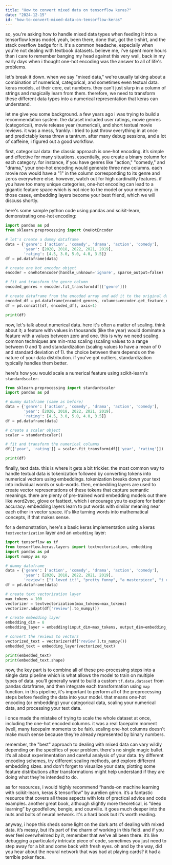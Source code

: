 ```yaml
---
title: "How to convert mixed data on tensorflow keras?"
date: "2024-12-15"
id: "how-to-convert-mixed-data-on-tensorflow-keras"
---
```


so, you're asking how to handle mixed data types when feeding it into a tensorflow keras model. yeah, been there, done that, got the t-shirt, and the stack overflow badge for it. it's a common headache, especially when you're not dealing with textbook datasets. believe me, i've spent more hours than i care to remember banging my head against this very wall, back in my early days when i thought one-hot encoding was the answer to all of life's problems.

let's break it down. when we say "mixed data," we're usually talking about a combination of numerical, categorical, and sometimes even textual data. keras models, at their core, eat numbers. they can’t just slurp in a column of strings and magically learn from them. therefore, we need to transform these different data types into a numerical representation that keras can understand.

let me give you some background. a few years ago i was trying to build a recommendation system. the dataset included user ratings, movie genres (categorical), movie release year (numerical), and short textual movie reviews. it was a mess, frankly. i tried to just throw everything in at once and predictably keras threw a tantrum. after many debug sessions, and a lot of caffeine, i figured out a good workflow.

first, categorical data: the classic approach is one-hot encoding. it’s simple and effective for many situations. essentially, you create a binary column for each category. for instance, if you have genres like "action," "comedy," and "drama," your one-hot encoding would generate three new columns. each movie row would have a "1" in the column corresponding to its genre and zeros everywhere else. however, watch out for high cardinality features. if you have too many unique categories, one-hot encoding can lead to a gigantic feature space which is not nice to the model or your memory. in those cases, embedding layers become your best friend, which we will discuss shortly.

here's some sample python code using pandas and scikit-learn, demonstrating one-hot encoding:

```python
import pandas as pd
from sklearn.preprocessing import OneHotEncoder

# let's create a dummy dataframe
data = {'genre': ['action', 'comedy', 'drama', 'action', 'comedy'],
        'year': [2020, 2018, 2022, 2021, 2019],
        'rating': [4.5, 3.0, 5.0, 4.0, 3.5]}
df = pd.dataframe(data)

# create one hot encoder object
encoder = onehotencoder(handle_unknown='ignore', sparse_output=false)

# fit and transform the genre column
encoded_genres = encoder.fit_transform(df[['genre']])

# create dataframe from the encoded array and add it to the original dataframe
encoded_df = pd.dataframe(encoded_genres, columns=encoder.get_feature_names_out(['genre']))
df = pd.concat([df, encoded_df], axis=1)

print(df)
```

now, let's talk about numerical data. here it's often a matter of scaling. think about it; a feature with values in thousands (like the year) would dominate a feature with a values between zero and one. this is why we need scaling. common techniques are min-max scaling (scaling values to a range between 0 and 1) and standardization (scaling values to have a mean of 0 and standard deviation of 1). the choice between them depends on the nature of your data distribution. if you've got outliers, standardization typically handles them better.

here's how you would scale a numerical feature using scikit-learn's `standardscaler`:

```python
from sklearn.preprocessing import standardscaler
import pandas as pd

# dummy dataframe (same as before)
data = {'genre': ['action', 'comedy', 'drama', 'action', 'comedy'],
        'year': [2020, 2018, 2022, 2021, 2019],
        'rating': [4.5, 3.0, 5.0, 4.0, 3.5]}
df = pd.dataframe(data)

# create a scaler object
scaler = standardscaler()

# fit and transform the numerical columns
df[['year', 'rating']] = scaler.fit_transform(df[['year', 'rating']])

print(df)

```

finally, text data. this is where it gets a bit trickier. the most common way to handle textual data is tokenization followed by converting tokens into numerical vectors using embeddings. tokenization breaks down your text into individual words or sub-words. then, embedding layers are used to create vector representations of these tokens that capture semantic meanings. there are plenty of pre-trained word embedding models out there like word2vec, glove or fasttext, which i encourage you to explore for better accuracy. embedding layers learn to put words with similar meaning near each other in vector space. it's like turning words into mathematical concepts, if that makes sense.

for a demonstration, here's a basic keras implementation using a keras `textvectorization` layer and an `embedding` layer:

```python
import tensorflow as tf
from tensorflow.keras.layers import textvectorization, embedding
import pandas as pd
import numpy as np

# dummy dataframe
data = {'genre': ['action', 'comedy', 'drama', 'action', 'comedy'],
        'year': [2020, 2018, 2022, 2021, 2019],
        'review': ["i loved it!", "pretty funny", "a masterpiece", "i enjoyed it", "not bad"]}
df = pd.dataframe(data)

# create text vectorization layer
max_tokens = 100
vectorizer = textvectorization(max_tokens=max_tokens)
vectorizer.adapt(df['review'].to_numpy())

# create embedding layer
embedding_dim = 8
embedding_layer = embedding(input_dim=max_tokens, output_dim=embedding_dim)

# convert the reviews to vectors
vectorized_text = vectorizer(df['review'].to_numpy())
embedded_text = embedding_layer(vectorized_text)

print(embedded_text)
print(embedded_text.shape)
```

now, the key part is to combine all of these pre-processing steps into a single data pipeline which is what allows the model to train on multiple types of data. you’ll generally want to build a custom `tf.data.dataset` from pandas dataframe, and then integrate each transformation using `map` function. in this pipeline, it's important to perform all of the preprocessing steps before feeding the data into your model. that means one-hot encoding (or embedding) your categorical data, scaling your numerical data, and processing your text data.

i once made the mistake of trying to scale the whole dataset at once, including the one-hot encoded columns. it was a real facepalm moment (well, many facepalm moments to be fair). scaling one-hot columns doesn't make much sense because they're already represented by binary numbers.

remember, the "best" approach to dealing with mixed data can vary wildly depending on the specifics of your problem. there's no single magic bullet. it’s all about experimentation and careful analysis of your data. try different encoding schemes, try different scaling methods, and explore different embedding sizes. and don't forget to visualize your data; plotting some feature distributions after transformations might help understand if they are doing what they're intended to do.

as for resources, i would highly recommend “hands-on machine learning with scikit-learn, keras & tensorflow” by aurélien géron. it’s a fantastic resource that covers all these aspects with lots of practical advice and code examples. another great book, although slightly more theoretical, is “deep learning” by goodfellow, bengio, and courville. it goes much deeper into the nuts and bolts of neural network. it's a hard book but it’s worth reading.

anyway, i hope this sheds some light on the dark arts of dealing with mixed data. it’s messy, but it’s part of the charm of working in this field. and if you ever feel overwhelmed by it, remember that we've all been there. it’s like debugging a particularly intricate piece of code, sometimes you just need to step away for a bit and come back with fresh eyes. oh and by the way, did you hear about the neural network that was bad at playing cards? it had a terrible poker face.
